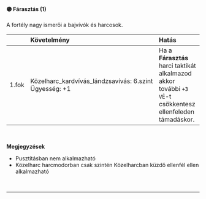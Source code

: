 #### 🟣 Fárasztás (1)
A fortély nagy ismerői a bajvívók és harcosok.

| |  Követelmény | Hatás  |
| :----------- | :----------- | :----------- |
| 1.fok | Közelharc_kardvívás_lándzsavívás:&nbsp;6.szint<br /> Ügyesség:&nbsp;+1<br />| Ha a **Fárasztás** harci taktikát alkalmazod akkor további `+3 VÉ`-t csökkentesz ellenfeleden támadáskor. <br />|

<br />

**Megjegyzések**

- Pusztításban nem alkalmazható
- Közelharc harcmodorban csak szintén Közelharcban küzdő ellenfél ellen alkalmazható

<br />

---